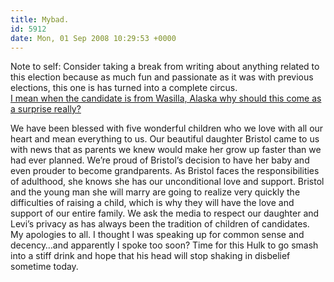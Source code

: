 ```yaml
---
title: Mybad.
id: 5912
date: Mon, 01 Sep 2008 10:29:53 +0000
---
```


Note to self: Consider taking a break from writing about anything related to this election because as much fun and passionate as it was with previous elections, this one is has turned into a complete circus.  
[I mean when the candidate is from Wasilla, Alaska why should this come as a surprise really?](http://www.johnmccain.com/Informing/News/PressReleases/ab547fc8-d96d-4f87-aa8a-2e52be2b66fc.htm)

<div class="quote">We have been blessed with five wonderful children who we love with all our heart and mean everything to us. Our beautiful daughter Bristol came to us with news that as parents we knew would make her grow up faster than we had ever planned. We’re proud of Bristol’s decision to have her baby and even prouder to become grandparents. As Bristol faces the responsibilities of adulthood, she knows she has our unconditional love and support.  
 Bristol and the young man she will marry are going to realize very quickly the difficulties of raising a child, which is why they will have the love and support of our entire family. We ask the media to respect our daughter and Levi’s privacy as has always been the tradition of children of candidates.</div>My apologies to all. I thought I was speaking up for common sense and decency…and apparently I spoke too soon?  
 Time for this Hulk to go smash into a stiff drink and hope that his head will stop shaking in disbelief sometime today.


